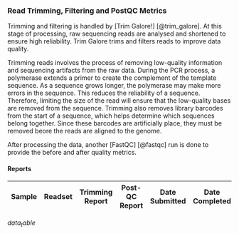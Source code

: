 ### Read Trimming, Filtering and PostQC Metrics

Trimming and filtering is handled by [Trim Galore!] [@trim_galore]. At this stage of processing, raw sequencing reads are analysed and shortened to ensure high reliability. Trim Galore trims and filters reads to improve data quality.

Trimming reads involves the process of removing low-quality information and sequencing artifacts from the raw data. During the PCR process, a polymerase extends a primer to create the complement of the template sequence. As a sequence grows longer, the polymerase may make more errors in the sequence. This reduces the reliability of a sequence. Therefore, limiting the size of the read will ensure that the low-quality bases are removed from the sequence. Trimming also removes library barcodes from the start of a sequence, which helps determine which sequences belong together. Since these barcodes are artificially place, they must be removed beore the reads are aligned to the genome.

After processing the data, another [FastQC] [@fastqc] run is done to provide the before and after quality metrics.

#### Reports

| Sample | Readset | Trimming Report | Post-QC Report| Date Submitted | Date Completed |
|--------|---------|-----------------|---------------|----------------|----------------|
$data_table$
